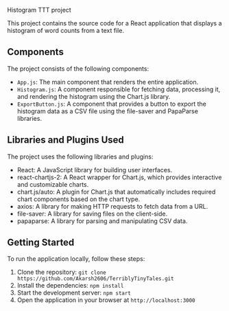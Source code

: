 Histogram TTT project

This project contains the source code for a React application that displays a histogram of word counts from a text file.

## Components

The project consists of the following components:

- `App.js`: The main component that renders the entire application.
- `Histogram.js`: A component responsible for fetching data, processing it, and rendering the histogram using the Chart.js library.
- `ExportButton.js`: A component that provides a button to export the histogram data as a CSV file using the file-saver and PapaParse libraries.

## Libraries and Plugins Used

The project uses the following libraries and plugins:

- React: A JavaScript library for building user interfaces.
- react-chartjs-2: A React wrapper for Chart.js, which provides interactive and customizable charts.
- chart.js/auto: A plugin for Chart.js that automatically includes required chart components based on the chart type.
- axios: A library for making HTTP requests to fetch data from a URL.
- file-saver: A library for saving files on the client-side.
- papaparse: A library for parsing and manipulating CSV data.

## Getting Started

To run the application locally, follow these steps:

1. Clone the repository: `git clone https://github.com/Akarsh2606/TerriblyTinyTales.git`
2. Install the dependencies: `npm install`
3. Start the development server: `npm start`
4. Open the application in your browser at `http://localhost:3000`

